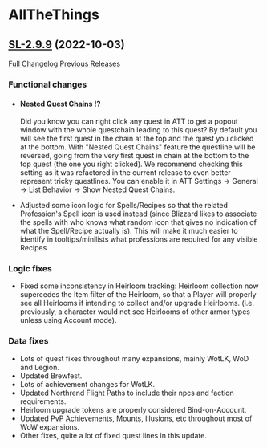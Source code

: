 # AllTheThings

## [SL-2.9.9](https://github.com/DFortun81/AllTheThings/tree/SL-2.9.9) (2022-10-03)
[Full Changelog](https://github.com/DFortun81/AllTheThings/compare/SL-2.9.8...SL-2.9.9) [Previous Releases](https://github.com/DFortun81/AllTheThings/releases)


### Functional changes

- #### Nested Quest Chains ⁉

  Did you know you can right click any quest in ATT to get a popout window with the whole questchain leading to this quest? By default you will see the first quest in the chain at the top and the quest you clicked at the bottom. With "Nested Quest Chains" feature the questline will be reversed, going from the very first quest in chain at the bottom to the top quest (the one you right clicked). We recommend checking this setting as it was refactored in the current release to even better represent tricky questlines. You can enable it in ATT Settings -> General -> List Behavior -> Show Nested Quest Chains.

- Adjusted some icon logic for Spells/Recipes so that the related Profession's Spell icon is used instead (since Blizzard likes to associate the spells with who knows what random icon that gives no indication of what the Spell/Recipe actually is). This will make it much easier to identify in tooltips/minilists what professions are required for any visible Recipes


### Logic fixes

- Fixed some inconsistency in Heirloom tracking: Heirloom collection now supercedes the Item filter of the Heirloom, so that a Player will properly see all Heirlooms if intending to collect and/or upgrade Heirlooms. (i.e. previously, a character would not see Heirlooms of other armor types unless using Account mode).


### Data fixes

- Lots of quest fixes throughout many expansions, mainly WotLK, WoD and Legion.
- Updated Brewfest.
- Lots of achievement changes for WotLK.
- Updated Northrend Flight Paths to include their npcs and faction requirements.
- Heirloom upgrade tokens are properly considered Bind-on-Account.
- Updated PvP Achievements, Mounts, Illusions, etc throughout most of WoW expansions.
- Other fixes, quite a lot of fixed quest lines in this update.
